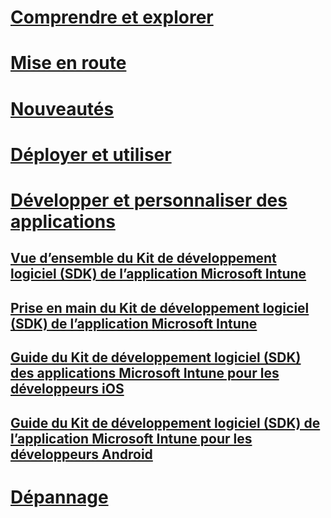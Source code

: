 # [Comprendre et explorer](/intune/understand-explore/introduction-to-microsoft-intune)
# [Mise en route](/intune/get-started/what-to-know-before-you-start-microsoft-intune)
# [Nouveautés](/intune/whats-new/whats-new-in-microsoft-intune)
# [Déployer et utiliser](/intune/deploy-use/overview-of-device-and-app-lifecycles-in-microsoft-intune)
# [Développer et personnaliser des applications](intune-app-sdk.md)
## [Vue d’ensemble du Kit de développement logiciel (SDK) de l’application Microsoft Intune](intune-app-sdk.md)
## [Prise en main du Kit de développement logiciel (SDK) de l’application Microsoft Intune](intune-app-sdk-get-started.md)
## [Guide du Kit de développement logiciel (SDK) des applications Microsoft Intune pour les développeurs iOS](intune-app-sdk-ios.md)
## [Guide du Kit de développement logiciel (SDK) de l’application Microsoft Intune pour les développeurs Android](intune-app-sdk-android.md)
# [Dépannage](/intune/troubleshoot/how-to-get-support-for-microsoft-intune)


<!--HONumber=Oct16_HO2-->


